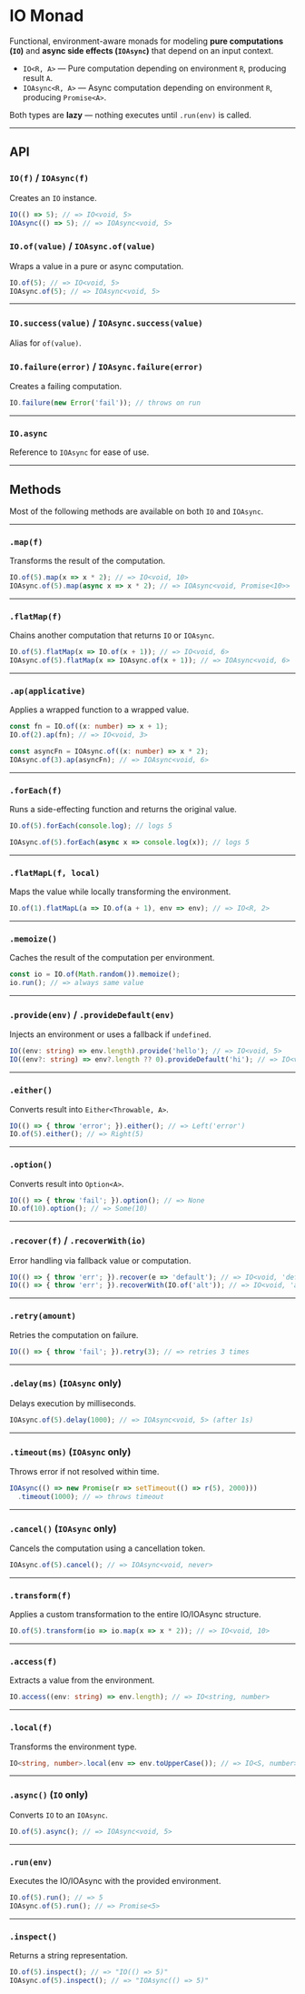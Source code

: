 # IO Monad

Functional, environment-aware monads for modeling **pure computations (`IO`)** and **async side effects (`IOAsync`)** that depend on an input context.

- `IO<R, A>` — Pure computation depending on environment `R`, producing result `A`.
- `IOAsync<R, A>` — Async computation depending on environment `R`, producing `Promise<A>`.

Both types are **lazy** — nothing executes until `.run(env)` is called.

---

## API

### `IO(f)` / `IOAsync(f)`

Creates an `IO` instance. 

```ts
IO(() => 5); // => IO<void, 5>
IOAsync(() => 5); // => IOAsync<void, 5>
```

### `IO.of(value)` / `IOAsync.of(value)`

Wraps a value in a pure or async computation.

```ts
IO.of(5); // => IO<void, 5>
IOAsync.of(5); // => IOAsync<void, 5>
```

---

### `IO.success(value)` / `IOAsync.success(value)`

Alias for `of(value)`.

### `IO.failure(error)` / `IOAsync.failure(error)`

Creates a failing computation.

```ts
IO.failure(new Error('fail')); // throws on run
```

---

### `IO.async`

Reference to `IOAsync` for ease of use.

---

## Methods

Most of the following methods are available on both `IO` and `IOAsync`.

---

### `.map(f)`

Transforms the result of the computation.

```ts
IO.of(5).map(x => x * 2); // => IO<void, 10>
IOAsync.of(5).map(async x => x * 2); // => IOAsync<void, Promise<10>>
```

---

### `.flatMap(f)`

Chains another computation that returns `IO` or `IOAsync`.

```ts
IO.of(5).flatMap(x => IO.of(x + 1)); // => IO<void, 6>
IOAsync.of(5).flatMap(x => IOAsync.of(x + 1)); // => IOAsync<void, 6>
```

---

### `.ap(applicative)`

Applies a wrapped function to a wrapped value.

```ts
const fn = IO.of((x: number) => x + 1);
IO.of(2).ap(fn); // => IO<void, 3>

const asyncFn = IOAsync.of((x: number) => x * 2);
IOAsync.of(3).ap(asyncFn); // => IOAsync<void, 6>
```

---

### `.forEach(f)`

Runs a side-effecting function and returns the original value.

```ts
IO.of(5).forEach(console.log); // logs 5

IOAsync.of(5).forEach(async x => console.log(x)); // logs 5
```

---

### `.flatMapL(f, local)`

Maps the value while locally transforming the environment.

```ts
IO.of(1).flatMapL(a => IO.of(a + 1), env => env); // => IO<R, 2>
```

---

### `.memoize()`

Caches the result of the computation per environment.

```ts
const io = IO.of(Math.random()).memoize();
io.run(); // => always same value
```

---

### `.provide(env)` / `.provideDefault(env)`

Injects an environment or uses a fallback if `undefined`.

```ts
IO((env: string) => env.length).provide('hello'); // => IO<void, 5>
IO((env?: string) => env?.length ?? 0).provideDefault('hi'); // => IO<void, 2>
```

---

### `.either()`

Converts result into `Either<Throwable, A>`.

```ts
IO(() => { throw 'error'; }).either(); // => Left('error')
IO.of(5).either(); // => Right(5)
```

---

### `.option()`

Converts result into `Option<A>`.

```ts
IO(() => { throw 'fail'; }).option(); // => None
IO.of(10).option(); // => Some(10)
```

---

### `.recover(f)` / `.recoverWith(io)`

Error handling via fallback value or computation.

```ts
IO(() => { throw 'err'; }).recover(e => 'default'); // => IO<void, 'default'>
IO(() => { throw 'err'; }).recoverWith(IO.of('alt')); // => IO<void, 'alt'>
```

---

### `.retry(amount)`

Retries the computation on failure.

```ts
IO(() => { throw 'fail'; }).retry(3); // => retries 3 times
```

---

### `.delay(ms)` (`IOAsync` only)

Delays execution by milliseconds.

```ts
IOAsync.of(5).delay(1000); // => IOAsync<void, 5> (after 1s)
```

---

### `.timeout(ms)` (`IOAsync` only)

Throws error if not resolved within time.

```ts
IOAsync(() => new Promise(r => setTimeout(() => r(5), 2000)))
  .timeout(1000); // => throws timeout
```

---

### `.cancel()` (`IOAsync` only)

Cancels the computation using a cancellation token.

```ts
IOAsync.of(5).cancel(); // => IOAsync<void, never>
```

---

### `.transform(f)`

Applies a custom transformation to the entire IO/IOAsync structure.

```ts
IO.of(5).transform(io => io.map(x => x * 2)); // => IO<void, 10>
```

---

### `.access(f)`

Extracts a value from the environment.

```ts
IO.access((env: string) => env.length); // => IO<string, number>
```

---

### `.local(f)`

Transforms the environment type.

```ts
IO<string, number>.local(env => env.toUpperCase()); // => IO<S, number>
```

---

### `.async()` (`IO` only)

Converts `IO` to an `IOAsync`.

```ts
IO.of(5).async(); // => IOAsync<void, 5>
```

---

### `.run(env)`

Executes the IO/IOAsync with the provided environment.

```ts
IO.of(5).run(); // => 5
IOAsync.of(5).run(); // => Promise<5>
```

---

### `.inspect()`

Returns a string representation.

```ts
IO.of(5).inspect(); // => "IO(() => 5)"
IOAsync.of(5).inspect(); // => "IOAsync(() => 5)"
```

